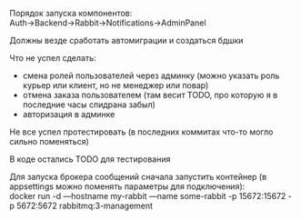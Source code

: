 Порядок запуска компонентов:  
Auth->Backend->Rabbit->Notifications->AdminPanel

Должны везде сработать автомиграции и создаться бдшки

Что не успел сделать:
- смена ролей пользователей через админку (можно указать роль курьер или клиент, но не менеджер или повар)
- отмена заказа пользователем (там весит TODO, про которую я в последние часы спидрана забыл)
- авторизация в админке

Не все успел протестировать (в последних коммитах что-то могло сильно поменяться)

В коде остались TODO для тестирования

Для запуска брокера сообщений сначала запустить контейнер (в appsettings можно поменять параметры для подключения):  
docker run -d —hostname my-rabbit —name some-rabbit -p 15672:15672 -p 5672:5672 rabbitmq:3-management
